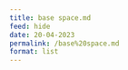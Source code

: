 ```yaml
---
title: base space.md
feed: hide
date: 20-04-2023
permalink: /base%20space.md
format: list
---
```



